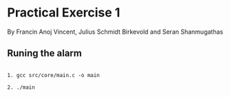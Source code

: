 # Practical Exercise 1

By Francin Anoj Vincent, Julius Schmidt Birkevold and  Seran Shanmugathas

## Runing the alarm

```

1. gcc src/core/main.c -o main

2. ./main

```